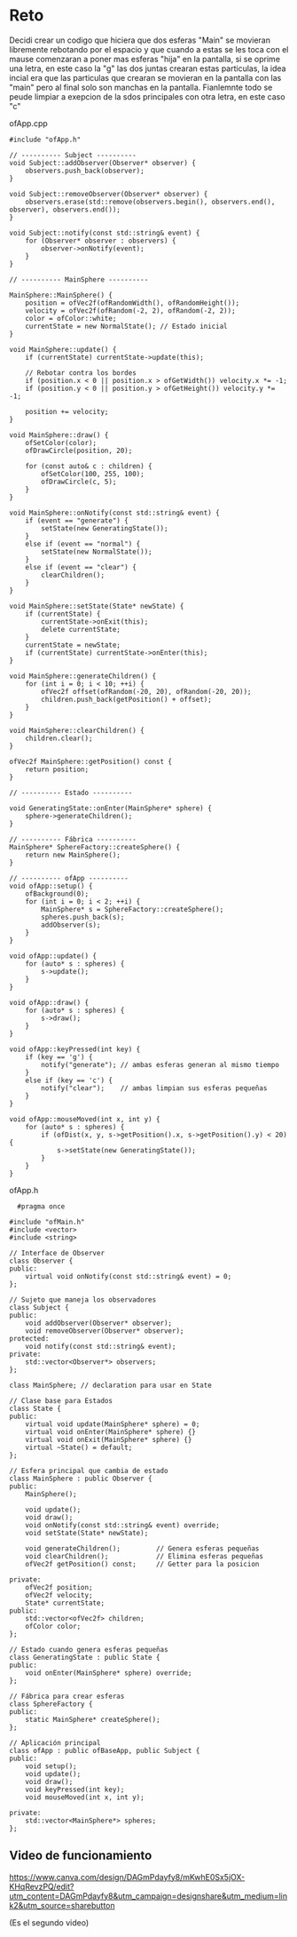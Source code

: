 # Reto
Decidi crear un codigo que hiciera que dos esferas "Main" se movieran libremente rebotando por el espacio y que cuando a estas se les
toca con el mause comenzaran a poner mas esferas "hija" en la pantalla, si se oprime una letra, en este caso la "g" las dos juntas crearan 
estas particulas, la idea incial era que las particulas que crearan se movieran en la pantalla con las "main" pero al final solo son manchas 
en la pantalla. Fianlemnte todo se peude limpiar a exepcion de la sdos principales con otra letra, en este caso "c"

ofApp.cpp

    #include "ofApp.h"
    
    // ---------- Subject ----------
    void Subject::addObserver(Observer* observer) {
        observers.push_back(observer);
    }
    
    void Subject::removeObserver(Observer* observer) {
        observers.erase(std::remove(observers.begin(), observers.end(), observer), observers.end());
    }
    
    void Subject::notify(const std::string& event) {
        for (Observer* observer : observers) {
            observer->onNotify(event);
        }
    }
    
    // ---------- MainSphere ----------
    
    MainSphere::MainSphere() {
        position = ofVec2f(ofRandomWidth(), ofRandomHeight());
        velocity = ofVec2f(ofRandom(-2, 2), ofRandom(-2, 2));
        color = ofColor::white;
        currentState = new NormalState(); // Estado inicial
    }
    
    void MainSphere::update() {
        if (currentState) currentState->update(this);
    
        // Rebotar contra los bordes
        if (position.x < 0 || position.x > ofGetWidth()) velocity.x *= -1;
        if (position.y < 0 || position.y > ofGetHeight()) velocity.y *= -1;
    
        position += velocity;
    }
    
    void MainSphere::draw() {
        ofSetColor(color);
        ofDrawCircle(position, 20);
    
        for (const auto& c : children) {
            ofSetColor(100, 255, 100);
            ofDrawCircle(c, 5);
        }
    }
    
    void MainSphere::onNotify(const std::string& event) {
        if (event == "generate") {
            setState(new GeneratingState());
        }
        else if (event == "normal") {
            setState(new NormalState());
        }
        else if (event == "clear") {
            clearChildren();
        }
    }
    
    void MainSphere::setState(State* newState) {
        if (currentState) {
            currentState->onExit(this);
            delete currentState;
        }
        currentState = newState;
        if (currentState) currentState->onEnter(this);
    }
    
    void MainSphere::generateChildren() {
        for (int i = 0; i < 10; ++i) {
            ofVec2f offset(ofRandom(-20, 20), ofRandom(-20, 20));
            children.push_back(getPosition() + offset);
        }
    }
    
    void MainSphere::clearChildren() {
        children.clear();
    }
    
    ofVec2f MainSphere::getPosition() const {
        return position;
    }
    
    // ---------- Estado ----------
    
    void GeneratingState::onEnter(MainSphere* sphere) {
        sphere->generateChildren();
    }
    
    // ---------- Fábrica ----------
    MainSphere* SphereFactory::createSphere() {
        return new MainSphere();
    }
    
    // ---------- ofApp ----------
    void ofApp::setup() {
        ofBackground(0);
        for (int i = 0; i < 2; ++i) {
            MainSphere* s = SphereFactory::createSphere();
            spheres.push_back(s);
            addObserver(s);
        }
    }
    
    void ofApp::update() {
        for (auto* s : spheres) {
            s->update();
        }
    }
    
    void ofApp::draw() {
        for (auto* s : spheres) {
            s->draw();
        }
    }
    
    void ofApp::keyPressed(int key) {
        if (key == 'g') {
            notify("generate"); // ambas esferas generan al mismo tiempo
        }
        else if (key == 'c') {
            notify("clear");    // ambas limpian sus esferas pequeñas
        }
    }
    
    void ofApp::mouseMoved(int x, int y) {
        for (auto* s : spheres) {
            if (ofDist(x, y, s->getPosition().x, s->getPosition().y) < 20) {
                s->setState(new GeneratingState());
            }
        }
    }

  ofApp.h

      #pragma once
    
    #include "ofMain.h"
    #include <vector>
    #include <string>
    
    // Interface de Observer
    class Observer {
    public:
        virtual void onNotify(const std::string& event) = 0;
    };
    
    // Sujeto que maneja los observadores
    class Subject {
    public:
        void addObserver(Observer* observer);
        void removeObserver(Observer* observer);
    protected:
        void notify(const std::string& event);
    private:
        std::vector<Observer*> observers;
    };
    
    class MainSphere; // declaration para usar en State
    
    // Clase base para Estados
    class State {
    public:
        virtual void update(MainSphere* sphere) = 0;
        virtual void onEnter(MainSphere* sphere) {}
        virtual void onExit(MainSphere* sphere) {}
        virtual ~State() = default;
    };
    
    // Esfera principal que cambia de estado
    class MainSphere : public Observer {
    public:
        MainSphere();
    
        void update();
        void draw();
        void onNotify(const std::string& event) override;
        void setState(State* newState);
    
        void generateChildren();         // Genera esferas pequeñas
        void clearChildren();            // Elimina esferas pequeñas
        ofVec2f getPosition() const;     // Getter para la posicion
    
    private:
        ofVec2f position;
        ofVec2f velocity;
        State* currentState;
    public:
        std::vector<ofVec2f> children;
        ofColor color;
    };
    
    // Estado cuando genera esferas pequeñas
    class GeneratingState : public State {
    public:
        void onEnter(MainSphere* sphere) override;
    };
    
    // Fábrica para crear esferas
    class SphereFactory {
    public:
        static MainSphere* createSphere();
    };
    
    // Aplicación principal
    class ofApp : public ofBaseApp, public Subject {
    public:
        void setup();
        void update();
        void draw();
        void keyPressed(int key);
        void mouseMoved(int x, int y);
    
    private:
        std::vector<MainSphere*> spheres;
    };

## Video de funcionamiento 

https://www.canva.com/design/DAGmPdayfy8/mKwhE0Sx5jOX-KHqRevzPQ/edit?utm_content=DAGmPdayfy8&utm_campaign=designshare&utm_medium=link2&utm_source=sharebutton

(Es el segundo video)
